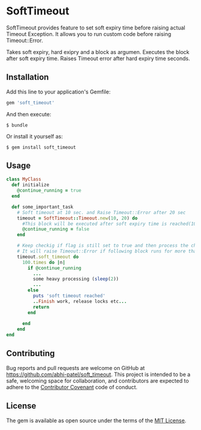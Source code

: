 # SoftTimeout

SoftTimeout provides feature to set soft expiry time before raising actual Timeout Exception. It allows you to run custom code before raising Timeout::Error. 

Takes soft expiry, hard exipry and a block as argumen. Executes the block after soft expiry time. Raises Timeout error after hard expiry time seconds.
## Installation

Add this line to your application's Gemfile:

```ruby
gem 'soft_timeout'
```

And then execute:

    $ bundle

Or install it yourself as:

    $ gem install soft_timeout

## Usage
```ruby
class MyClass
  def initialize
    @continue_running = true
  end

  def some_important_task
    # Soft timeout at 10 sec. and Raise Timeout::Error after 20 sec
    timeout = SoftTimeout::Timeout.new(10, 20) do
      #This block will be executed after soft expiry time is reached(10 secs here)  
      @continue_running = false
    end

    # Keep checkig if flag is still set to true and then process the chunk. else exit gracefully
    # It will raise Timeout::Error if following block runs for more than hard expiry time(20 secs)
    timeout.soft_timeout do
      100.times do |n|
        if @continue_running
          ...
          some heavy processing (sleep(2))
          ...
        else
          puts 'soft timeout reached'
          ..Finish work, release locks etc...
          return
        end
        
      end
    end
end
```
## Contributing

Bug reports and pull requests are welcome on GitHub at https://github.com/abhi-patel/soft_timeout. This project is intended to be a safe, welcoming space for collaboration, and contributors are expected to adhere to the [Contributor Covenant](http://contributor-covenant.org) code of conduct.


## License

The gem is available as open source under the terms of the [MIT License](http://opensource.org/licenses/MIT).

